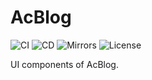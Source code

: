 # AcBlog

![CI](https://github.com/acblog/ui-components/workflows/CI/badge.svg) ![CD](https://github.com/acblog/ui-components/workflows/CD/badge.svg)  ![Mirrors](https://img.shields.io/github/workflow/status/acblog/mirrors/Mirror/master?label=mirrors) ![License](https://img.shields.io/github/license/acblog/ui-components.svg)

UI components of AcBlog.

